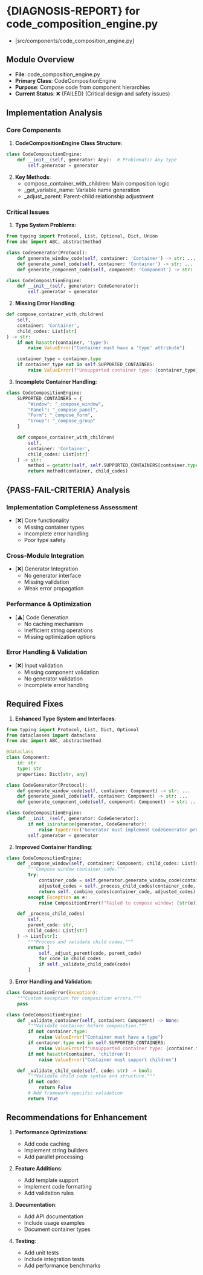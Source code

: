 # {DIAGNOSIS-REPORT} for code_composition_engine.py

- [src/components/code_composition_engine.py]

## Module Overview

- **File**: code_composition_engine.py
- **Primary Class**: CodeCompositionEngine
- **Purpose**: Compose code from component hierarchies
- **Current Status**: ❌ {FAILED} (Critical design and safety issues)

## Implementation Analysis

### Core Components

1. **CodeCompositionEngine Class Structure**:

```python
class CodeCompositionEngine:
    def __init__(self, generator: Any):  # Problematic Any type
        self.generator = generator
```

2. **Key Methods**:
   - compose_container_with_children: Main composition logic
   - \_get_variable_name: Variable name generation
   - \_adjust_parent: Parent-child relationship adjustment

### Critical Issues

1. **Type System Problems**:

```python
from typing import Protocol, List, Optional, Dict, Union
from abc import ABC, abstractmethod

class CodeGenerator(Protocol):
    def generate_window_code(self, container: 'Container') -> str: ...
    def generate_panel_code(self, container: 'Container') -> str: ...
    def generate_component_code(self, component: 'Component') -> str: ...

class CodeCompositionEngine:
    def __init__(self, generator: CodeGenerator):
        self.generator = generator
```

2. **Missing Error Handling**:

```python
def compose_container_with_children(
    self,
    container: 'Container',
    child_codes: List[str]
) -> str:
    if not hasattr(container, 'type'):
        raise ValueError("Container must have a 'type' attribute")

    container_type = container.type
    if container_type not in self.SUPPORTED_CONTAINERS:
        raise ValueError(f"Unsupported container type: {container_type}")
```

3. **Incomplete Container Handling**:

```python
class CodeCompositionEngine:
    SUPPORTED_CONTAINERS = {
        "Window": "_compose_window",
        "Panel": "_compose_panel",
        "Form": "_compose_form",
        "Group": "_compose_group"
    }

    def compose_container_with_children(
        self,
        container: 'Container',
        child_codes: List[str]
    ) -> str:
        method = getattr(self, self.SUPPORTED_CONTAINERS[container.type])
        return method(container, child_codes)
```

## {PASS-FAIL-CRITERIA} Analysis

### Implementation Completeness Assessment

- [❌] Core functionality
  - Missing container types
  - Incomplete error handling
  - Poor type safety

### Cross-Module Integration

- [❌] Generator Integration
  - No generator interface
  - Missing validation
  - Weak error propagation

### Performance & Optimization

- [⚠️] Code Generation
  - No caching mechanism
  - Inefficient string operations
  - Missing optimization options

### Error Handling & Validation

- [❌] Input validation
  - Missing component validation
  - No generator validation
  - Incomplete error handling

## Required Fixes

1. **Enhanced Type System and Interfaces**:

```python
from typing import Protocol, List, Dict, Optional
from dataclasses import dataclass
from abc import ABC, abstractmethod

@dataclass
class Component:
    id: str
    type: str
    properties: Dict[str, any]

class CodeGenerator(Protocol):
    def generate_window_code(self, container: Component) -> str: ...
    def generate_panel_code(self, container: Component) -> str: ...
    def generate_component_code(self, component: Component) -> str: ...

class CodeCompositionEngine:
    def __init__(self, generator: CodeGenerator):
        if not isinstance(generator, CodeGenerator):
            raise TypeError("Generator must implement CodeGenerator protocol")
        self.generator = generator
```

2. **Improved Container Handling**:

```python
class CodeCompositionEngine:
    def _compose_window(self, container: Component, child_codes: List[str]) -> str:
        """Compose window container code."""
        try:
            container_code = self.generator.generate_window_code(container)
            adjusted_codes = self._process_child_codes(container_code, child_codes)
            return self._combine_codes(container_code, adjusted_codes)
        except Exception as e:
            raise CompositionError(f"Failed to compose window: {str(e)}") from e

    def _process_child_codes(
        self,
        parent_code: str,
        child_codes: List[str]
    ) -> List[str]:
        """Process and validate child codes."""
        return [
            self._adjust_parent(code, parent_code)
            for code in child_codes
            if self._validate_child_code(code)
        ]
```

3. **Error Handling and Validation**:

```python
class CompositionError(Exception):
    """Custom exception for composition errors."""
    pass

class CodeCompositionEngine:
    def _validate_container(self, container: Component) -> None:
        """Validate container before composition."""
        if not container.type:
            raise ValueError("Container must have a type")
        if container.type not in self.SUPPORTED_CONTAINERS:
            raise ValueError(f"Unsupported container type: {container.type}")
        if not hasattr(container, 'children'):
            raise ValueError("Container must support children")

    def _validate_child_code(self, code: str) -> bool:
        """Validate child code syntax and structure."""
        if not code:
            return False
        # Add framework-specific validation
        return True
```

## Recommendations for Enhancement

1. **Performance Optimizations**:

   - Add code caching
   - Implement string builders
   - Add parallel processing

2. **Feature Additions**:

   - Add template support
   - Implement code formatting
   - Add validation rules

3. **Documentation**:

   - Add API documentation
   - Include usage examples
   - Document container types

4. **Testing**:
   - Add unit tests
   - Include integration tests
   - Add performance benchmarks
